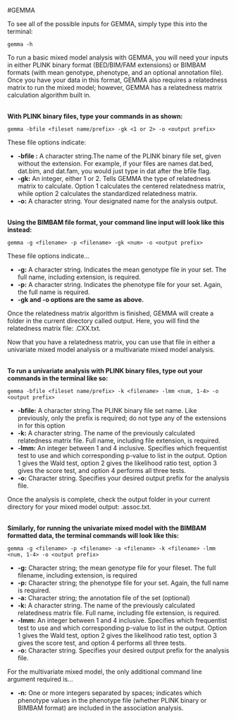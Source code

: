 #GEMMA

To see all of the possible inputs for GEMMA, simply type this into the terminal:

    gemma -h

To run a basic mixed model analysis with GEMMA, you will need your inputs in either PLINK binary format (BED/BIM/FAM extensions) or BIMBAM formats (with mean genotype, phenotype, and an optional annotation file). Once you have your data in this format, GEMMA also requires a relatedness matrix to run the mixed model; however, GEMMA has a relatedness matrix calculation algorithm built in.

<br>**With PLINK binary files, type your commands in as shown:**</br>

    gemma -bfile <fileset name/prefix> -gk <1 or 2> -o <output prefix>

These file options indicate:

* **-bfile :** A character string.The name of the PLINK binary file set, given without the extension. For example, if your files are names dat.bed, dat.bim, and dat.fam, you would just type in dat after the bfile flag.
* **-gk:** An integer, either 1 or 2. Tells GEMMA the type of relatedness matrix to calculate. Option 1 calculates the centered relatedness matrix, while option 2 calculates the standardized relatedness matrix.
* **-o:** A character string. Your designated name for the analysis output.

<br>**Using the BIMBAM file format, your command line input will look like this instead:**</br>

    gemma -g <filename> -p <filename> -gk <num> -o <output prefix>

These file options indicate...

* **-g:** A character string. Indicates the mean genotype file in your set. The full name, including extension, is required.
* **-p:** A character string. Indicates the phenotype file for your set. Again, the full name is required.
* **-gk and -o options are the same as above.**

Once the relatedness matrix algorithm is finished, GEMMA will create a folder in the current directory called output. Here, you will find the relatedness matrix file: <output name>.CXX.txt.

Now that you have a relatedness matrix, you can use that file in either a univariate mixed model analysis or a multivariate mixed model analysis. 

<br>**To run a univariate analysis with PLINK binary files, type out your commands in the terminal like so:**</br>

    gemma -bfile <fileset name/prefix> -k <filename> -lmm <num, 1-4> -o <output prefix>


* **-bfile:** A character string.The PLINK binary file set name. Like previously, only the prefix is required; do not type any of the extensions in for this option
* **-k:** A character string. The name of the previously calculated relatedness matrix file. Full name, including file extension, is required.
* **-lmm:** An integer between 1 and 4 inclusive. Specifies which frequentist test to use and which corresponding p-value to list in the output. Option 1 gives the Wald test, option 2 gives the likelihood ratio test, option 3 gives the score test, and option 4 performs all three tests.
* **-o:** Character string. Specifies your desired output prefix for the analysis file.

Once the analysis is complete, check the output folder in your current directory for your mixed model output: <output name>.assoc.txt. 

<br>**Similarly, for running the univariate mixed model with the BIMBAM formatted data, the terminal commands will look like this:**</br>

    gemma -g <filename> -p <filename> -a <filename> -k <filename> -lmm <num, 1-4> -o <output prefix>

* **-g:** Character string; the mean genotype file for your fileset. The full filename, including extension, is required
* **-p:** Character string; the phenotype file for your set. Again, the full name is required.
* **-a:** Character string; the annotation file of the set (optional)
* **-k:** A character string. The name of the previously calculated relatedness matrix file. Full name, including file extension, is required.
* **-lmm:** An integer between 1 and 4 inclusive. Specifies which frequentist test to use and which corresponding p-value to list in the output. Option 1 gives the Wald test, option 2 gives the likelihood ratio test, option 3 gives the score test, and option 4 performs all three tests.
* **-o:** Character string. Specifies your desired output prefix for the analysis file.

For the multivariate mixed model, the only additional command line argument required is...

* **-n:** One or more integers separated by spaces; indicates which phenotype values in the phenotype file (whether PLINK binary or BIMBAM format) are included in the association analysis.



